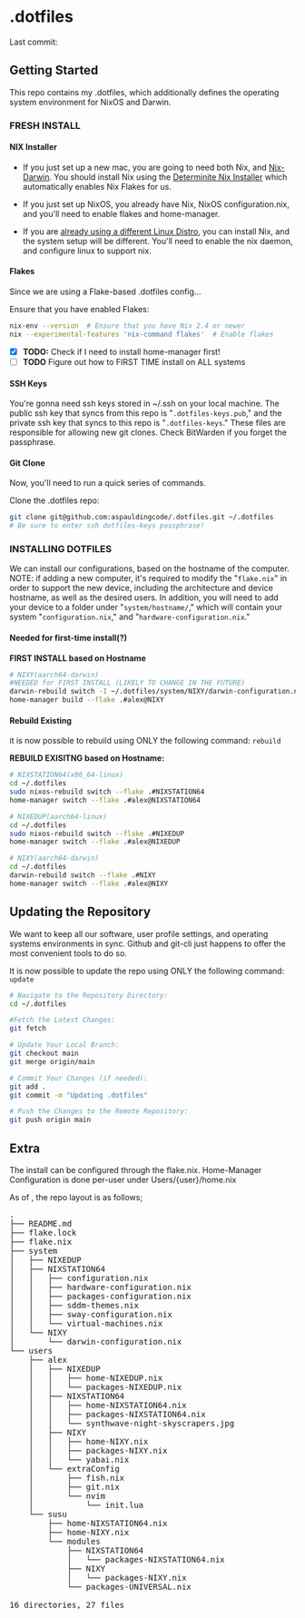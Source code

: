 # .dotfiles
Last commit: <!-- LAST_COMMIT_DATE -->

## Getting Started
This repo contains my .dotfiles, which additionally defines the operating system environment for NixOS and Darwin.

### FRESH INSTALL

#### NIX Installer
- If you just set up a new mac, you are going to need both Nix, and [Nix-Darwin](https://github.com/LnL7/nix-darwin). You should install Nix using the [Determinite Nix Installer](https://github.com/DeterminateSystems/nix-installer) which automatically enables Nix Flakes for us.

- If you just set up NixOS, you already have Nix, NixOS configuration.nix, and you'll need to enable flakes and home-manager.

- If you are [already using a different Linux Distro](https://nixos.wiki/wiki/Installing_from_Linux), you can install Nix, and the system setup will be different. You'll need to enable the nix daemon, and configure linux to support nix. 

#### Flakes
Since we are using a Flake-based .dotfiles config...

Ensure that you have enabled Flakes:
```bash
nix-env --version  # Ensure that you have Nix 2.4 or newer
nix --experimental-features 'nix-command flakes'  # Enable flakes
```

- [x] **TODO:** Check if I need to install home-manager first!
- [ ] **TODO** Figure out how to FIRST TIME install on ALL systems

#### SSH Keys
You're gonna need ssh keys stored in ~/.ssh on your local machine. The public ssh key that syncs from this repo is "``.dotfiles-keys.pub``," and the private ssh key that syncs to this repo is "``.dotfiles-keys``." These files are responsible for allowing new git clones. Check BitWarden if you forget the passphrase.

#### Git Clone
Now, you'll need to run a quick series of commands.

Clone the .dotfiles repo:
```bash
git clone git@github.com:aspauldingcode/.dotfiles.git ~/.dotfiles 
# Be sure to enter ssh dotfiles-keys passphrase! 
```

### INSTALLING DOTFILES
We can install our configurations, based on the hostname of the computer.
NOTE: if adding a new computer, it's required to modify the "``flake.nix``" in order to support the new device, including the architecture and device hostname, as well as the desired users. In addition, you will need to add your device to a folder under "``system/hostname/``," which will contain your system "``configuration.nix``," and "``hardware-configuration.nix``."

#### Needed for first-time install(?)

**FIRST INSTALL based on Hostname**
```bash 
# NIXY(aarch64-darwin)
#NEEDED for FIRST INSTALL (LIKELY TO CHANGE IN THE FUTURE)
darwin-rebuild switch -I ~/.dotfiles/system/NIXY/darwin-configuration.nix
home-manager build --flake .#alex@NIXY
```
#### Rebuild Existing

it is now possible to rebuild using ONLY the following command:
``rebuild``

**REBUILD EXISITNG based on Hostname:**
```bash
# NIXSTATION64(x86_64-linux)
cd ~/.dotfiles
sudo nixos-rebuild switch --flake .#NIXSTATION64 
home-manager switch --flake .#alex@NIXSTATION64
```
```bash
# NIXEDUP(aarch64-linux)
cd ~/.dotfiles
sudo nixos-rebuild switch --flake .#NIXEDUP 
home-manager switch --flake .#alex@NIXEDUP
```
```bash
# NIXY(aarch64-darwin)
cd ~/.dotfiles
darwin-rebuild switch --flake .#NIXY
home-manager switch --flake .#alex@NIXY
```
## Updating the Repository
We want to keep all our software, user profile settings, and operating systems environments in sync. Github and git-cli just happens to offer the most convenient tools to do so.

It is now possible to update the repo using ONLY the following command:
``update``

```bash
# Navigate to the Repository Directory:
cd ~/.dotfiles

#Fetch the Latest Changes:
git fetch

# Update Your Local Branch:
git checkout main
git merge origin/main

# Commit Your Changes (if needed):
git add .
git commit -m "Updating .dotfiles"

# Push the Changes to the Remote Repository:
git push origin main
```

## Extra 
The install can be configured through the flake.nix.
Home-Manager Configuration is done per-user under Users/{user}/home.nix

As of <!-- LAST_COMMIT_DATE -->, the repo layout is as follows;

<pre>
.
├── README.md
├── flake.lock
├── flake.nix
├── system
│   ├── NIXEDUP
│   ├── NIXSTATION64
│   │   ├── configuration.nix
│   │   ├── hardware-configuration.nix
│   │   ├── packages-configuration.nix
│   │   ├── sddm-themes.nix
│   │   ├── sway-configuration.nix
│   │   └── virtual-machines.nix
│   └── NIXY
│       └── darwin-configuration.nix
└── users
    ├── alex
    │   ├── NIXEDUP
    │   │   ├── home-NIXEDUP.nix
    │   │   └── packages-NIXEDUP.nix
    │   ├── NIXSTATION64
    │   │   ├── home-NIXSTATION64.nix
    │   │   ├── packages-NIXSTATION64.nix
    │   │   └── synthwave-night-skyscrapers.jpg
    │   ├── NIXY
    │   │   ├── home-NIXY.nix
    │   │   ├── packages-NIXY.nix
    │   │   └── yabai.nix
    │   └── extraConfig
    │       ├── fish.nix
    │       ├── git.nix
    │       └── nvim
    │           └── init.lua
    └── susu
        ├── home-NIXSTATION64.nix
        ├── home-NIXY.nix
        └── modules
            ├── NIXSTATION64
            │   └── packages-NIXSTATION64.nix
            ├── NIXY
            │   └── packages-NIXY.nix
            └── packages-UNIVERSAL.nix

16 directories, 27 files
</pre>
